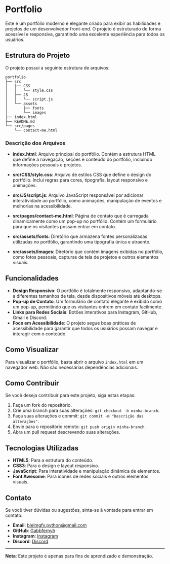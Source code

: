 # Portfolio

Este é um portfólio moderno e elegante criado para exibir as habilidades e projetos de um desenvolvedor front-end. O projeto é estruturado de forma acessível e responsiva, garantindo uma excelente experiência para todos os usuários.

## Estrutura do Projeto

O projeto possui a seguinte estrutura de arquivos:

```
portfolio
├── src
│   ├── CSS
│   │   └── style.css
│   ├── JS
│   │   └── script.js
│   └── assets
│       ├── fonts
│       └── images
├── index.html
├── README.md
└── src/pages
    └── contact-me.html
```

### Descrição dos Arquivos

- **index.html**: Arquivo principal do portfólio. Contém a estrutura HTML que define a navegação, seções e conteúdo do portfólio, incluindo informações pessoais e projetos.

- **src/CSS/style.css**: Arquivo de estilos CSS que define o design do portfólio. Inclui regras para cores, tipografia, layout responsivo e animações.

- **src/JS/script.js**: Arquivo JavaScript responsável por adicionar interatividade ao portfólio, como animações, manipulação de eventos e melhorias na acessibilidade.

- **src/pages/contact-me.html**: Página de contato que é carregada dinamicamente como um pop-up no portfólio. Contém um formulário para que os visitantes possam entrar em contato.

- **src/assets/fonts**: Diretório que armazena fontes personalizadas utilizadas no portfólio, garantindo uma tipografia única e atraente.

- **src/assets/images**: Diretório que contém imagens exibidas no portfólio, como fotos pessoais, capturas de tela de projetos e outros elementos visuais.

## Funcionalidades

- **Design Responsivo**: O portfólio é totalmente responsivo, adaptando-se a diferentes tamanhos de tela, desde dispositivos móveis até desktops.
- **Pop-up de Contato**: Um formulário de contato elegante é exibido como um pop-up, permitindo que os visitantes entrem em contato facilmente.
- **Links para Redes Sociais**: Botões interativos para Instagram, GitHub, Gmail e Discord.
- **Foco em Acessibilidade**: O projeto segue boas práticas de acessibilidade para garantir que todos os usuários possam navegar e interagir com o conteúdo.

## Como Visualizar

Para visualizar o portfólio, basta abrir o arquivo `index.html` em um navegador web. Não são necessárias dependências adicionais.

## Como Contribuir

Se você deseja contribuir para este projeto, siga estas etapas:

1. Faça um fork do repositório.
2. Crie uma branch para suas alterações: `git checkout -b minha-branch`.
3. Faça suas alterações e commit: `git commit -m "Descrição das alterações"`.
4. Envie para o repositório remoto: `git push origin minha-branch`.
5. Abra um pull request descrevendo suas alterações.

## Tecnologias Utilizadas

- **HTML5**: Para a estrutura do conteúdo.
- **CSS3**: Para o design e layout responsivo.
- **JavaScript**: Para interatividade e manipulação dinâmica de elementos.
- **Font Awesome**: Para ícones de redes sociais e outros elementos visuais.

## Contato

Se você tiver dúvidas ou sugestões, sinta-se à vontade para entrar em contato:

- **Email**: bielmgfv.python@gmail.com
- **GitHub**: [Gabbfernyh](https://github.com/Gabbfernyh)
- **Instagram**: [Instagram](https://www.instagram.com)
- **Discord**: [Discord](https://discord.com)

---
**Nota**: Este projeto é apenas para fins de aprendizado e demonstração.